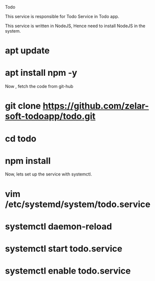 Todo

This service is responsible for Todo Service in Todo app.

This service is written in NodeJS, Hence need to install NodeJS in the system.

 # apt update
 # apt install npm -y
Now , fetch the code from git-hub

# git clone https://github.com/zelar-soft-todoapp/todo.git
# cd todo
# npm install
Now, lets set up the service with systemctl.

# vim /etc/systemd/system/todo.service 
# systemctl daemon-reload
# systemctl start todo.service
# systemctl enable todo.service
